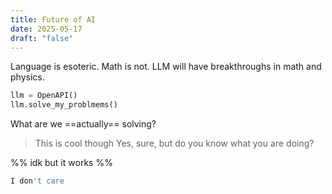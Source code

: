 ```yaml
---
title: Future of AI
date: 2025-05-17
draft: "false"
---
```

Language is esoteric. Math is not. LLM will have breakthroughs in math and physics. 

```python
llm = OpenAPI()
llm.solve_my_problmems()
```

What are we ==actually== solving?

> This is cool though
Yes, sure, but do you know what you are doing?

%% idk but it works %%
```bash
I don't care
```


